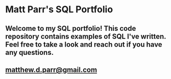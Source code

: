 # Matt Parr's SQL Portfolio

## Welcome to my SQL portfolio! This code repository contains examples of SQL I've written. Feel free to take a look and reach out if you have any questions. 

## matthew.d.parr@gmail.com

